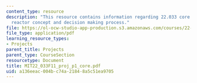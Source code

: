 ```yaml
---
content_type: resource
description: "This resource contains information regarding 22.033 core group\u2014\
  reactor concept and decision making process."
file: https://ol-ocw-studio-app-production.s3.amazonaws.com/courses/22-033-nuclear-systems-design-project-fall-2011/a136eeac004bc74a21848a5c51ea9705_MIT22_033F11_proj_p1_core.pdf
file_type: application/pdf
learning_resource_types:
- Projects
parent_title: Projects
parent_type: CourseSection
resourcetype: Document
title: MIT22_033F11_proj_p1_core.pdf
uid: a136eeac-004b-c74a-2184-8a5c51ea9705
---
```

